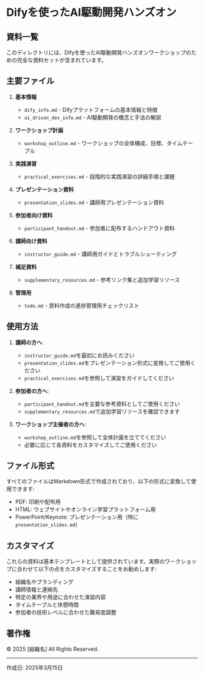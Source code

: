 # Difyを使ったAI駆動開発ハンズオン
## 資料一覧

このディレクトリには、Difyを使ったAI駆動開発ハンズオンワークショップのための完全な資料セットが含まれています。

## 主要ファイル

1. **基本情報**
   - `dify_info.md` - Difyプラットフォームの基本情報と特徴
   - `ai_driven_dev_info.md` - AI駆動開発の概念と手法の解説

2. **ワークショップ計画**
   - `workshop_outline.md` - ワークショップの全体構成、目標、タイムテーブル

3. **実践演習**
   - `practical_exercises.md` - 段階的な実践演習の詳細手順と課題

4. **プレゼンテーション資料**
   - `presentation_slides.md` - 講師用プレゼンテーション資料

5. **参加者向け資料**
   - `participant_handout.md` - 参加者に配布するハンドアウト資料

6. **講師向け資料**
   - `instructor_guide.md` - 講師用ガイドとトラブルシューティング

7. **補足資料**
   - `supplementary_resources.md` - 参考リンク集と追加学習リソース

8. **管理用**
   - `todo.md` - 資料作成の進捗管理用チェックリスト

## 使用方法

1. **講師の方へ**:
   - `instructor_guide.md`を最初にお読みください
   - `presentation_slides.md`をプレゼンテーション形式に変換してご使用ください
   - `practical_exercises.md`を参照して演習をガイドしてください

2. **参加者の方へ**:
   - `participant_handout.md`を主要な参考資料としてご使用ください
   - `supplementary_resources.md`で追加学習リソースを確認できます

3. **ワークショップ主催者の方へ**:
   - `workshop_outline.md`を参照して全体計画を立ててください
   - 必要に応じて各資料をカスタマイズしてご使用ください

## ファイル形式

すべてのファイルはMarkdown形式で作成されており、以下の形式に変換して使用できます:
- PDF: 印刷や配布用
- HTML: ウェブサイトやオンライン学習プラットフォーム用
- PowerPoint/Keynote: プレゼンテーション用（特に`presentation_slides.md`）

## カスタマイズ

これらの資料は基本テンプレートとして提供されています。実際のワークショップに合わせて以下の点をカスタマイズすることをお勧めします:

- 組織名やブランディング
- 講師情報と連絡先
- 特定の業界や用途に合わせた演習内容
- タイムテーブルと休憩時間
- 参加者の技術レベルに合わせた難易度調整

## 著作権

© 2025 [組織名] All Rights Reserved.

---

作成日: 2025年3月15日
